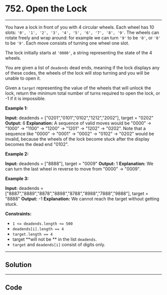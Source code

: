 # 752. Open the Lock

---

You have a lock in front of you with 4 circular wheels. Each wheel has 10 slots: `'0', '1', '2', '3', '4', '5', '6', '7', '8', '9'`. The wheels can rotate freely and wrap around: for example we can turn `'9'` to be `'0'`, or `'0'` to be `'9'`. Each move consists of turning one wheel one slot.

The lock initially starts at `'0000'`, a string representing the state of the 4 wheels.

You are given a list of `deadends` dead ends, meaning if the lock displays any of these codes, the wheels of the lock will stop turning and you will be unable to open it.

Given a `target` representing the value of the wheels that will unlock the lock, return the minimum total number of turns required to open the lock, or -1 if it is impossible.

 

**Example 1:**


**Input:** deadends = ["0201","0101","0102","1212","2002"], target = "0202"
**Output:** 6
**Explanation:** 
A sequence of valid moves would be "0000" -> "1000" -> "1100" -> "1200" -> "1201" -> "1202" -> "0202".
Note that a sequence like "0000" -> "0001" -> "0002" -> "0102" -> "0202" would be invalid,
because the wheels of the lock become stuck after the display becomes the dead end "0102".


**Example 2:**


**Input:** deadends = ["8888"], target = "0009"
**Output:** 1
**Explanation:** We can turn the last wheel in reverse to move from "0000" -> "0009".


**Example 3:**


**Input:** deadends = ["8887","8889","8878","8898","8788","8988","7888","9888"], target = "8888"
**Output:** -1
**Explanation:** We cannot reach the target without getting stuck.


 

**Constraints:**

  * `1 <= deadends.length <= 500`
  * `deadends[i].length == 4`
  * `target.length == 4`
  * target **will not be ** in the list `deadends`.
  * `target` and `deadends[i]` consist of digits only.

---

## Solution



---

## Code
```python


```